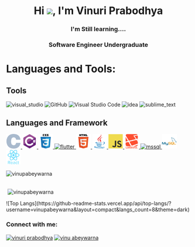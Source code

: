 <h1 align="center">Hi <img src="https://raw.githubusercontent.com/MartinHeinz/MartinHeinz/master/wave.gif" width="30px">, I'm Vinuri Prabodhya</h1>
<h3 align="center">I'm Still learning....</h3>
<h3 align="center">Software Engineer Undergraduate</h3>



<h1 align="left">Languages and Tools:</h1>


## Tools 

![visual_studio](https://aleen42.github.io/badges/src/visual_studio.svg)
![GitHub](https://img.shields.io/badge/-GitHub-05122A?style=flat&logo=github)
![Visual Studio Code](https://img.shields.io/badge/-Visual%20Studio%20Code-05122A?style=flat&logo=visual-studio-code&logoColor=007ACC)
![idea](https://aleen42.github.io/badges/src/idea.svg)
![sublime_text](https://aleen42.github.io/badges/src/sublime_text.svg)

## Languages and Framework

<p align="left"> <a href="https://www.cprogramming.com/" target="_blank"> <img src="https://raw.githubusercontent.com/devicons/devicon/master/icons/c/c-original.svg" alt="c" width="40" height="40"/> </a> <a href="https://www.w3schools.com/cs/" target="_blank"> <img src="https://raw.githubusercontent.com/devicons/devicon/master/icons/csharp/csharp-original.svg" alt="csharp" width="40" height="40"/> </a> <a href="https://www.w3schools.com/css/" target="_blank"> <img src="https://raw.githubusercontent.com/devicons/devicon/master/icons/css3/css3-original-wordmark.svg" alt="css3" width="40" height="40"/> </a> <a href="https://flutter.dev" target="_blank"> <img src="https://www.vectorlogo.zone/logos/flutterio/flutterio-icon.svg" alt="flutter" width="40" height="40"/> </a> <a href="https://www.w3.org/html/" target="_blank"> <img src="https://raw.githubusercontent.com/devicons/devicon/master/icons/html5/html5-original-wordmark.svg" alt="html5" width="40" height="40"/> </a> <a href="https://www.java.com" target="_blank"> <img src="https://raw.githubusercontent.com/devicons/devicon/master/icons/java/java-original.svg" alt="java" width="40" height="40"/> </a> <a href="https://developer.mozilla.org/en-US/docs/Web/JavaScript" target="_blank"> <img src="https://raw.githubusercontent.com/devicons/devicon/master/icons/javascript/javascript-original.svg" alt="javascript" width="40" height="40"/> </a> <a href="https://laravel.com/" target="_blank"> <img src="https://raw.githubusercontent.com/devicons/devicon/master/icons/laravel/laravel-plain-wordmark.svg" alt="laravel" width="40" height="40"/> </a> <a href="https://www.microsoft.com/en-us/sql-server" target="_blank"> <img src="https://cdn.worldvectorlogo.com/logos/microsoft-sql-server.svg" alt="mssql" width="40" height="40"/> </a> <a href="https://www.mysql.com/" target="_blank"> <img src="https://raw.githubusercontent.com/devicons/devicon/master/icons/mysql/mysql-original-wordmark.svg" alt="mysql" width="40" height="40"/> </a> <a href="https://reactjs.org/" target="_blank"> <img src="https://raw.githubusercontent.com/devicons/devicon/master/icons/react/react-original-wordmark.svg" alt="react" width="40" height="40"/> </a> </p>

<p><img align="left" src="https://github-readme-stats.vercel.app/api/top-langs?username=vinupabeywarna&show_icons=true&locale=en&layout=compact" alt="vinupabeywarna" /></p><br/><br/>

<p>&nbsp;<img align="center" src="https://github-readme-stats.vercel.app/api?username=vinupabeywarna&show_icons=true&locale=en" alt="vinupabeywarna" /></p>
![Top Langs](https://github-readme-stats.vercel.app/api/top-langs/?username=vinupabeywarna&layout=compact&langs_count=8&theme=dark)

<h3 align="left">Connect with me:</h3>
<p align="left">
<a href="https://linkedin.com/in/vinuri prabodhya" target="blank"><img align="center" src="https://cdn.jsdelivr.net/npm/simple-icons@3.0.1/icons/linkedin.svg" alt="vinuri prabodhya" height="30" width="40" /></a>
<a href="https://fb.com/vinu abeywarna" target="blank"><img align="center" src="https://cdn.jsdelivr.net/npm/simple-icons@3.0.1/icons/facebook.svg" alt="vinu abeywarna" height="30" width="40" /></a>
</p>
